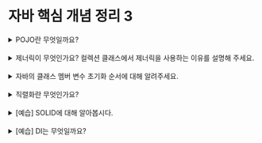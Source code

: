
# 자바 핵심 개념 정리 3
<details>
<summary>POJO란 무엇일까요?</summary>
<div markdown="1">
 1. POJO(plain old java object) : 자바 표준 라이브러리만 사용하여 특정 라이브러리에 의존하지 않고 순수한 java 클래스이다. <br>
2. 제너릭 : 컴파일 시에 타입 체크를 할 수 있도록 '<>' 괄호 안에 객체를 입력하는 것이다. 타입 관련 오류를 사전에 방지하여 안정성을 높일 수 있다.
</div>
</details>
<br>

<details>
<summary>제너릭이 무엇인가요? 컬렉션 클래스에서 제너릭을 사용하는 이유를 설명해 주세요.</summary>
<div markdown="1">
</div>
</details>
<br>

<details>
<summary>자바의 클래스 멤버 변수 초기화 순서에 대해 알려주세요.</summary>
<div markdown="1">
</div>
</details>
<br>

<details>
<summary>직렬화란 무엇인가요?</summary>
<div markdown="1">
</div>
</details>
<br>

<details>
<summary>[예습] SOLID에 대해 알아봅시다.</summary>
<div markdown="1">
</div>
</details>
<br>

<details>
<summary>[예습] DI는 무엇일까요?</summary>
<div markdown="1">
</div>
</details>
<br>